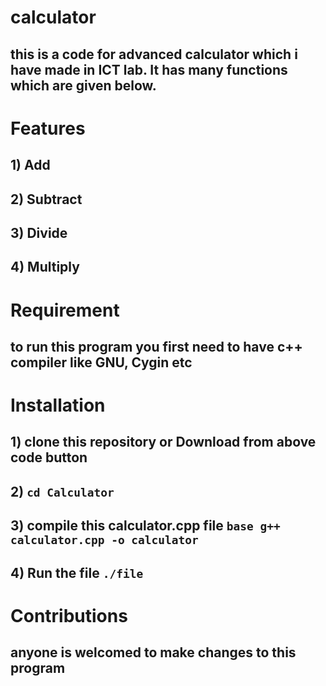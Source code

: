 # calculator
## this is a code for advanced calculator which i have made in ICT lab. It has many functions which are given below.
# Features
## 1) Add
## 2) Subtract
## 3) Divide
## 4) Multiply
# Requirement
## to run this program you first need to have c++ compiler like GNU, Cygin etc
# Installation
## 1) clone this repository or Download from above code button
## 2) `cd Calculator`
## 3) compile this calculator.cpp file `base g++ calculator.cpp -o calculator`
## 4) Run the file `./file`
# Contributions
## anyone is welcomed to make changes to this program
